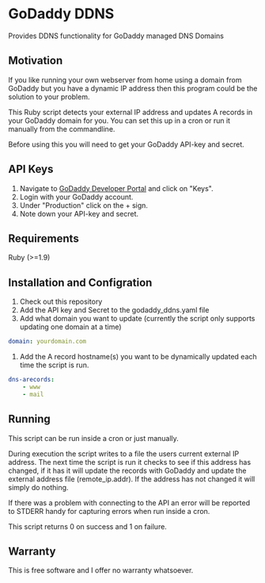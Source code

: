 # GoDaddy DDNS
Provides DDNS functionality for GoDaddy managed DNS Domains

## Motivation
If you like running your own webserver from home using a domain from GoDaddy but you have a dynamic IP address then this
program could be the solution to your problem.

This Ruby script detects your external IP address and updates A records in your GoDaddy domain for you. You can set this up in a cron or run it manually from the commandline.

Before using this you will need to get your GoDaddy API-key and secret.

## API Keys
1. Navigate to [GoDaddy Developer Portal](https://developer.godaddy.com/) and click on "Keys".
1. Login with your GoDaddy account.
1. Under "Production" click on the + sign.
1. Note down your API-key and secret.

## Requirements
Ruby (>=1.9)

## Installation and Configration
1. Check out this repository
1. Add the API key and Secret to the godaddy_ddns.yaml file
1. Add what domain you want to update (currently the script only supports updating one domain at a time)

```yaml
domain: yourdomain.com
```

1. Add the A record hostname(s) you want to be dynamically updated each time the script is run.

```yaml
dns-arecords:
	- www
	- mail
```

## Running
This script can be run inside a cron or just manually.

During execution the script writes to a file the users current external IP address. The next time the script is run it checks to see if this address has changed, if it has it will update the records with GoDaddy and update the external address file (remote_ip.addr). If the address has not changed it will simply do nothing.


If there was a problem with connecting to the API an error will be reported to STDERR handy for capturing errors when run inside a cron.

This script returns 0 on success and 1 on failure.

## Warranty
This is free software and I offer no warranty whatsoever.
